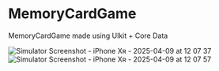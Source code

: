 # MemoryCardGame
MemoryCardGame made using Ulkit + Core Data

![Simulator Screenshot - iPhone Xʀ - 2025-04-09 at 12 07 37](https://github.com/user-attachments/assets/c972f6ee-4825-4028-b60a-1a8e7a5e44ff)
![Simulator Screenshot - iPhone Xʀ - 2025-04-09 at 12 07 57](https://github.com/user-attachments/assets/29d3470c-c2c0-4e13-b559-4c5069e579f1)

